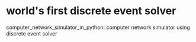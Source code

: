 # world's first discrete event solver
computer_network_simulator_in_python: computer network simulator using discrete event solver

